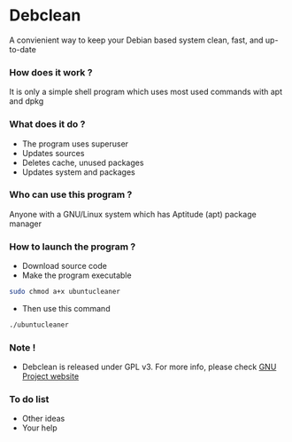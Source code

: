 # Debclean
A convienient way to keep your Debian based system clean, fast, and up-to-date

### How does it work ?
It is only a simple shell program which uses most used commands with apt and dpkg

### What does it do ?
* The program uses superuser
* Updates sources
* Deletes cache, unused packages
* Updates system and packages

### Who can use this program ?
Anyone with a GNU/Linux system which has Aptitude (apt) package manager

### How to launch the program ?
* Download source code
* Make the program executable

```sh
sudo chmod a+x ubuntucleaner
```
* Then use this command

```sh
./ubuntucleaner
```
### Note !
- Debclean is released under GPL v3. For more info, please check [GNU Project website](https://www.gnu.org/licenses/licenses.html)

### To do list
* Other ideas
* Your help
